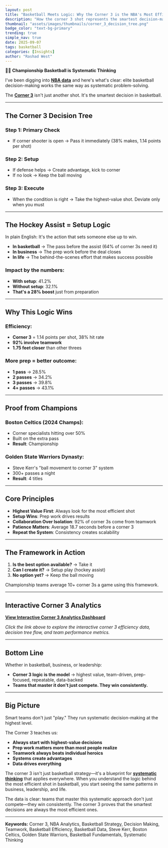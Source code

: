 ```yaml
---
layout: post
title: "Basketball Meets Logic: Why the Corner 3 is the NBA's Most Efficient Decision Tree"
description: "How the corner 3 shot represents the smartest decision-making in basketball, with data-driven insights on efficiency, teamwork, and systematic thinking that applies beyond the court"
thumbnail: "assets/images/thumbnails/corner_3_decision_tree.png"
badge_color: "text-bg-primary"
trending: true
simple_nav: true
date: 2025-09-07
tags: basketball
categories: [Insights]
author: "Rashad West"
---
```


🏀💡 **Championship Basketball is Systematic Thinking**

I've been digging into [**NBA data**](https://www.nba.com/stats) and here's what's clear: elite basketball decision-making works the same way as systematic problem-solving.

The [**Corner 3**](https://www.basketball-reference.com/about/glossary.html) isn't just another shot. It's the smartest decision in basketball.

---

## The Corner 3 Decision Tree

### Step 1: Primary Check
* If corner shooter is open → Pass it immediately (38% makes, 1.14 points per shot)

### Step 2: Setup
* If defense helps → Create advantage, kick to corner
* If no look → Keep the ball moving

### Step 3: Execute
* When the condition is right → Take the highest-value shot. Deviate only when you must

---

## The Hockey Assist = Setup Logic

In plain English: It's the action that sets someone else up to win.

* **In basketball** → The pass before the assist (64% of corner 3s need it)
* **In business** → The prep work before the deal closes
* **In life** → The behind-the-scenes effort that makes success possible

### Impact by the numbers:
* **With setup**: 41.2%
* **Without setup**: 32.1%
* **That's a 28% boost** just from preparation

---

## Why This Logic Wins

### Efficiency:
* **Corner 3** = 1.14 points per shot, 38% hit rate
* **92% involve teamwork**
* **1.75 feet closer** than other threes

### More prep = better outcome:
* **1 pass** → 28.5%
* **2 passes** → 34.2%
* **3 passes** → 39.8%
* **4+ passes** → 43.1%

---

## Proof from Champions

### Boston Celtics (2024 Champs):
* Corner specialists hitting over 50%
* Built on the extra pass
* **Result**: Championship

### Golden State Warriors Dynasty:
* Steve Kerr's "ball movement to corner 3" system
* 300+ passes a night
* **Result**: 4 titles

---

## Core Principles

* **Highest Value First**: Always look for the most efficient shot
* **Setup Wins**: Prep work drives results
* **Collaboration Over Isolation**: 92% of corner 3s come from teamwork
* **Patience Matters**: Average 18.7 seconds before a corner 3
* **Repeat the System**: Consistency creates scalability

---

## The Framework in Action

1. **Is the best option available?** → Take it
2. **Can I create it?** → Setup play (hockey assist)
3. **No option yet?** → Keep the ball moving

Championship teams average 10+ corner 3s a game using this framework.

---

## Interactive Corner 3 Analytics

**[View Interactive Corner 3 Analytics Dashboard](https://sportstechwest.com/Corner_3_Analytics_Dashboard.html)**

*Click the link above to explore the interactive corner 3 efficiency data, decision tree flow, and team performance metrics.*

---

## Bottom Line

Whether in basketball, business, or leadership:

* **Corner 3 logic is the model** → highest value, team-driven, prep-focused, repeatable, data-backed
* **Teams that master it don't just compete. They win consistently.**

---

## Big Picture

Smart teams don't just "play." They run systematic decision-making at the highest level.

The Corner 3 teaches us:

* **Always start with highest-value decisions**
* **Prep work matters more than most people realize**
* **Teamwork always beats individual heroics**
* **Systems create advantages**
* **Data drives everything**

The corner 3 isn't just basketball strategy—it's a blueprint for [**systematic thinking**](https://www.breakthroughbasketball.com/coaching/decision-making.html) that applies everywhere. When you understand the logic behind the most efficient shot in basketball, you start seeing the same patterns in business, leadership, and life.

The data is clear: teams that master this systematic approach don't just compete—they win consistently. The corner 3 proves that the smartest decisions are always the most efficient ones.

---

**Keywords:** Corner 3, NBA Analytics, Basketball Strategy, Decision Making, Teamwork, Basketball Efficiency, Basketball Data, Steve Kerr, Boston Celtics, Golden State Warriors, Basketball Fundamentals, Systematic Thinking